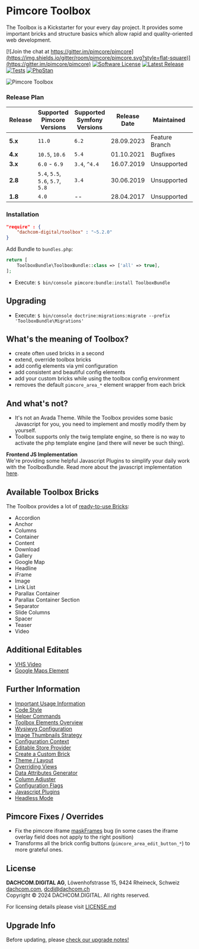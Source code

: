 # Pimcore Toolbox

The Toolbox is a Kickstarter for your every day project. It provides some important bricks and structure basics which allow rapid and quality-oriented web development. 

[![Join the chat at https://gitter.im/pimcore/pimcore](https://img.shields.io/gitter/room/pimcore/pimcore.svg?style=flat-square)](https://gitter.im/pimcore/pimcore)
[![Software License](https://img.shields.io/badge/license-GPLv3-brightgreen.svg?style=flat-square)](LICENSE.md)
[![Latest Release](https://img.shields.io/packagist/v/dachcom-digital/toolbox.svg?style=flat-square)](https://packagist.org/packages/dachcom-digital/toolbox)
[![Tests](https://img.shields.io/github/actions/workflow/status/dachcom-digital/pimcore-toolbox/.github/workflows/codeception.yml?branch=master&style=flat-square&logo=github&label=codeception)](https://github.com/dachcom-digital/pimcore-toolbox/actions?query=workflow%3ACodeception+branch%3Amaster)
[![PhpStan](https://img.shields.io/github/actions/workflow/status/dachcom-digital/pimcore-toolbox/.github/workflows/php-stan.yml?branch=master&style=flat-square&logo=github&label=phpstan%20level%204)](https://github.com/dachcom-digital/pimcore-toolbox/actions?query=workflow%3A"PHP+Stan"+branch%3Amaster)

![Pimcore Toolbox](https://user-images.githubusercontent.com/700119/135613598-a9ef2c69-9a44-41cd-8542-596a0322d3da.png)


### Release Plan

| Release | Supported Pimcore Versions        | Supported Symfony Versions | Release Date | Maintained     | Branch   |
|---------|-----------------------------------|----------------------------|--------------|----------------|----------|
| **5.x** | `11.0`                            | `6.2`                      | 28.09.2023   | Feature Branch | master   |
| **4.x** | `10.5`, `10.6`                    | `5.4`                      | 01.10.2021   | Bugfixes       | 4.x      |
| **3.x** | `6.0` - `6.9`                     | `3.4`, `^4.4`              | 16.07.2019   | Unsupported    | 3.x      |
| **2.8** | `5.4`, `5.5`, `5.6`, `5.7`, `5.8` | `3.4`                      | 30.06.2019   | Unsupported    | 2.8      |
| **1.8** | `4.0`                             | --                         | 28.04.2017   | Unsupported    | pimcore4 |

### Installation  

```json
"require" : {
    "dachcom-digital/toolbox" : "~5.2.0"
}
```

Add Bundle to `bundles.php`:
```php
return [
    ToolboxBundle\ToolboxBundle::class => ['all' => true],
];
```

- Execute: `$ bin/console pimcore:bundle:install ToolboxBundle`

## Upgrading
- Execute: `$ bin/console doctrine:migrations:migrate --prefix 'ToolboxBundle\Migrations'`

## What's the meaning of Toolbox?
- create often used bricks in a second
- extend, override toolbox bricks 
- add config elements via yml configuration
- add consistent and beautiful config elements
- add your custom bricks while using the toolbox config environment
- removes the default `pimcore_area_*` element wrapper from each brick

## And what's not?
- It's not an Avada Theme. While the Toolbox provides some basic Javascript for you, you need to implement and mostly modify them by yourself.
- Toolbox supports only the twig template engine, so there is no way to activate the php template engine (and there will never be such thing).

**Frontend JS Implementation**  
We're providing some helpful Javascript Plugins to simplify your daily work with the ToolboxBundle. 
Read more about the javascript implementation [here](docs/80_Javascript.md).

## Available Toolbox Bricks 

The Toolbox provides a lot of [ready-to-use Bricks](docs/11_ElementsOverview.md):

- Accordion
- Anchor
- Columns
- Container
- Content
- Download
- Gallery
- Google Map
- Headline
- iFrame
- Image
- Link List
- Parallax Container
- Parallax Container Section
- Separator
- Slide Columns
- Spacer
- Teaser
- Video

## Additional Editables
- [VHS Video](docs/21_VhsElement.md)
- [Google Maps Element](docs/22_GoogleMapsElement.md)

## Further Information
- [Important Usage Information](docs/0_Usage.md)
- [Code Style](docs/1_CodeStyle.md)
- [Helper Commands](docs/2_Commands.md)
- [Toolbox Elements Overview](docs/11_ElementsOverview.md)
- [Wysiwyg Configuration](docs/13_Wysiwyg_Editor.md)
- [Image Thumbnails Strategy](docs/14_ImageThumbnails.md)
- [Configuration Context](docs/15_Context.md)
- [Editable Store Provider](docs/16_EditableStoreProvider.md)
- [Create a Custom Brick](docs/10_CustomBricks.md)
- [Theme / Layout](docs/30_ToolboxTheme.md)
- [Overriding Views](docs/31_OverridingViews.md)
- [Data Attributes Generator](docs/40_DataAttributesGenerator.md)
- [Column Adjuster](docs/60_ColumnAdjuster.md)
- [Configuration Flags](docs/70_ConfigurationFlags.md)
- [Javascript Plugins](docs/80_Javascript.md)
- [Headless Mode](docs/90_Headless.md)

## Pimcore Fixes / Overrides
- Fix the pimcore iframe [maskFrames](public/js/document/edit.js) bug (in some cases the iframe overlay field does not apply to the right position)
- Transforms all the brick config buttons (`pimcore_area_edit_button_*`) to more grateful ones.

## License
**DACHCOM.DIGITAL AG**, Löwenhofstrasse 15, 9424 Rheineck, Schweiz  
[dachcom.com](https://www.dachcom.com), dcdi@dachcom.ch  
Copyright © 2024 DACHCOM.DIGITAL. All rights reserved.  

For licensing details please visit [LICENSE.md](LICENSE.md)  

## Upgrade Info
Before updating, please [check our upgrade notes!](UPGRADE.md)
